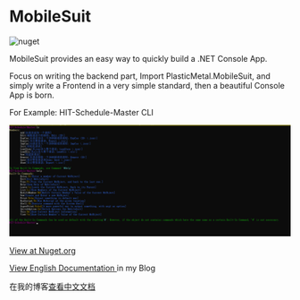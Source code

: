 # MobileSuit

![nuget](https://img.shields.io/nuget/v/PlasticMetal.MobileSuit?style=flat-square)

MobileSuit provides an easy way to quickly build a .NET Console App.

Focus on writing the backend part, Import PlasticMetal.MobileSuit, and simply write a Frontend in a very simple standard, then a beautiful Console App is born.

For Example: HIT-Schedule-Master CLI 

![MsRtExample-1](images/MsRtExample-1.png)

[View at Nuget.org](https://www.nuget.org/packages/PlasticMetal.MobileSuit/)

[View English Documentation ](https://ferdinandsukhoi.github.io/docs/en-US/MobileSuit/) in my Blog

在我的博客[查看中文文档](https://ferdinandsukhoi.github.io/docs/zh-CN/MobileSuit/)
